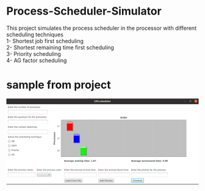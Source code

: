 # Process-Scheduler-Simulator
This project simulates the process scheduler in the processor with different scheduling techniques  
1- Shortest job first scheduling<br>
2- Shortest remaining time first scheduling<br>
3- Priority scheduling<br>
4- AG factor scheduling<br>

# sample from project

![](Screenshot%20from%202020-01-27%2017-47-35.jpeg)
